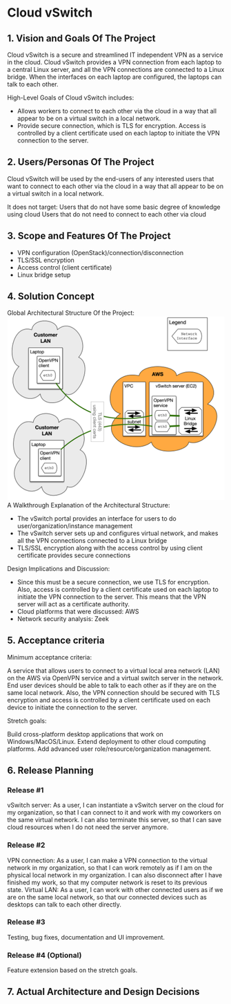 # Cloud vSwitch

## 1. Vision and Goals Of The Project
Cloud vSwitch is a secure and streamlined IT independent VPN as a service in the cloud. Cloud vSwitch provides a VPN connection from each laptop to a central Linux server, and all the VPN connections are connected to a Linux bridge. When the interfaces on each laptop are configured, the laptops can talk to each other. 

High-Level Goals of Cloud vSwitch includes: 
* Allows workers to connect to each other via the cloud in a way that all appear to be on a virtual switch in a local network.
* Provide secure connection, which is TLS for encryption. Access is controlled by a client certificate used on each laptop to initiate the VPN connection to the server. 

## 2. Users/Personas Of The Project
Cloud vSwitch will be used by the end-users of any interested users that want to connect to each other via the cloud in a way that all appear to be on a virtual switch in a local network.

It does not target:
Users that do not have some basic degree of knowledge using cloud
Users that do not need to connect to each other via cloud

## 3. Scope and Features Of The Project
* VPN configuration (OpenStack)/connection/disconnection
* TLS/SSL encryption
* Access control (client certificate)
* Linux bridge setup


## 4. Solution Concept
Global Architectural Structure Of the Project:
![wireframe](./vSwitch-general.png)
A Walkthrough Explanation of the Architectural Structure:
* The vSwitch portal provides an interface for users to do user/organization/instance management
* The vSwitch server sets up and configures virtual network, and makes all the VPN connections connected to a Linux bridge
* TLS/SSL encryption along with the access control by using client certificate provides secure connections

Design Implications and Discussion:
* Since this must be a secure connection, we use TLS for encryption. Also, access is controlled by a client certificate used on each laptop to initiate the VPN connection to the server. This means that the VPN server will act as a certificate authority.
* Cloud platforms that were discussed: AWS
* Network security analysis: Zeek

## 5. Acceptance criteria
Minimum acceptance criteria:

A service that allows users to connect to a virtual local area network (LAN) on the AWS via OpenVPN service and a virtual switch server in the network. 
End user devices should be able to talk to each other as if they are on the same local network. Also, the VPN connection should be secured with TLS encryption and access is controlled by a client certificate used on each device to initiate the connection to the server.

Stretch goals:

Build cross-platform desktop applications that work on Windows/MacOS/Linux.
Extend deployment to other cloud computing platforms.
Add advanced user role/resource/organization management.

## 6. Release Planning
### Release #1 
vSwitch server:
As a user, I can instantiate a vSwitch server on the cloud for my organization, so that I can connect to it and work with my coworkers on the same virtual network. I can also terminate this server, so that I can save cloud resources when I do not need the server anymore. 

### Release #2 
VPN connection: 
As a user, I can make a VPN connection to the virtual network in my organization, so that I can work remotely as if I am on the physical local network in my organization. I can also disconnect after I have finished my work, so that my computer network is reset to its previous state.
Virtual LAN:
As a user, I can work with other connected users as if we are on the same local network, so that our connected devices such as desktops can talk to each other directly.

### Release #3
Testing, bug fixes, documentation and UI improvement. 

### Release #4 (Optional)
Feature extension based on the stretch goals.

## 7. Actual Architecture and Design Decisions

